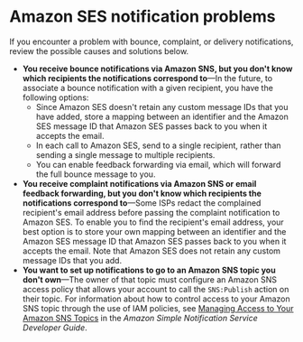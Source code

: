 # Amazon SES notification problems<a name="troubleshoot-notifications"></a>

If you encounter a problem with bounce, complaint, or delivery notifications, review the possible causes and solutions below\.
+ **You receive bounce notifications via Amazon SNS, but you don't know which recipients the notifications correspond to**—In the future, to associate a bounce notification with a given recipient, you have the following options:
  + Since Amazon SES doesn't retain any custom message IDs that you have added, store a mapping between an identifier and the Amazon SES message ID that Amazon SES passes back to you when it accepts the email\.
  + In each call to Amazon SES, send to a single recipient, rather than sending a single message to multiple recipients\.
  + You can enable feedback forwarding via email, which will forward the full bounce message to you\.
+ **You receive complaint notifications via Amazon SNS or email feedback forwarding, but you don't know which recipients the notifications correspond to**—Some ISPs redact the complained recipient's email address before passing the complaint notification to Amazon SES\. To enable you to find the recipient's email address, your best option is to store your own mapping between an identifier and the Amazon SES message ID that Amazon SES passes back to you when it accepts the email\. Note that Amazon SES does not retain any custom message IDs that you add\.
+ **You want to set up notifications to go to an Amazon SNS topic you don't own**—The owner of that topic must configure an Amazon SNS access policy that allows your account to call the `SNS:Publish` action on their topic\. For information about how to control access to your Amazon SNS topic through the use of IAM policies, see [Managing Access to Your Amazon SNS Topics](https://docs.aws.amazon.com/sns/latest/dg/AccessPolicyLanguage.html) in the *Amazon Simple Notification Service Developer Guide*\.
